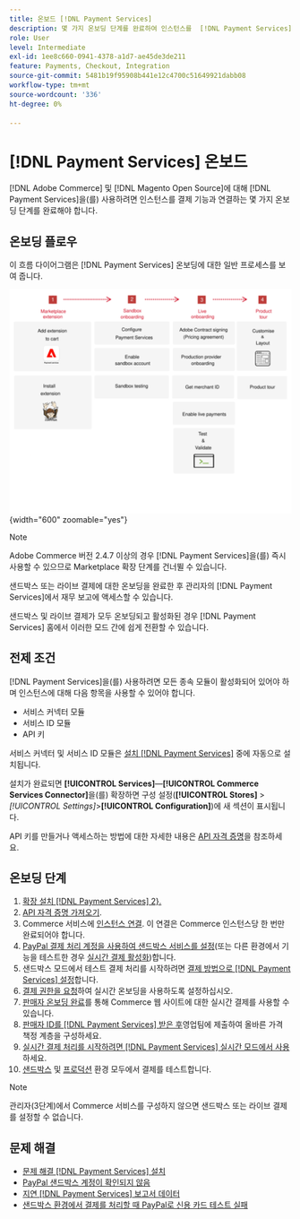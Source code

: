 ```yaml
---
title: 온보드 [!DNL Payment Services]
description: 몇 가지 온보딩 단계를 완료하여 인스턴스를  [!DNL Payment Services] 기능과 연결하십시오.
role: User
level: Intermediate
exl-id: 1ee8c660-0941-4378-a1d7-ae45de3de211
feature: Payments, Checkout, Integration
source-git-commit: 5481b19f95908b441e12c4700c51649921dabb08
workflow-type: tm+mt
source-wordcount: '336'
ht-degree: 0%

---
```


# [!DNL Payment Services] 온보드

[!DNL Adobe Commerce] 및 [!DNL Magento Open Source]에 대해 [!DNL Payment Services]을(를) 사용하려면 인스턴스를 결제 기능과 연결하는 몇 가지 온보딩 단계를 완료해야 합니다.

## 온보딩 플로우

이 흐름 다이어그램은 [!DNL Payment Services] 온보딩에 대한 일반 프로세스를 보여 줍니다.

![온보딩 흐름](assets/onboarding-diagram.svg){width="600" zoomable="yes"}

>[!NOTE]
>
> Adobe Commerce 버전 2.4.7 이상의 경우 [!DNL Payment Services]을(를) 즉시 사용할 수 있으므로 Marketplace 확장 단계를 건너뛸 수 있습니다.

샌드박스 또는 라이브 결제에 대한 온보딩을 완료한 후 관리자의 [!DNL Payment Services]에서 재무 보고에 액세스할 수 있습니다.

샌드박스 및 라이브 결제가 모두 온보딩되고 활성화된 경우 [!DNL Payment Services] 홈에서 이러한 모드 간에 쉽게 전환할 수 있습니다.

## 전제 조건

[!DNL Payment Services]을(를) 사용하려면 모든 종속 모듈이 활성화되어 있어야 하며 인스턴스에 대해 다음 항목을 사용할 수 있어야 합니다.

* 서비스 커넥터 모듈
* 서비스 ID 모듈
* API 키

서비스 커넥터 및 서비스 ID 모듈은 [설치 [!DNL Payment Services]](install.md) 중에 자동으로 설치됩니다.

설치가 완료되면 **[!UICONTROL Services]**—**[!UICONTROL Commerce Services Connector]**&#x200B;을(를) 확장하면 구성 설정(**[!UICONTROL Stores]** > _[!UICONTROL Settings]_>**[!UICONTROL Configuration]**)에 새 섹션이 표시됩니다.

API 키를 만들거나 액세스하는 방법에 대한 자세한 내용은 [API 자격 증명](#obtain-api-credentials)을 참조하세요.

## 온보딩 단계

1. [확장 설치 [!DNL Payment Services] 2}.](install.md#get-payment-services)
1. [API 자격 증명 가져오기](connect.md#obtain-api-credentials).
1. Commerce 서비스에 [인스턴스 연결](connect.md#configure-commerce-services). 이 연결은 Commerce 인스턴스당 한 번만 완료되어야 합니다.
1. [PayPal 결제 처리 계정을 사용하여 샌드박스 서비스를 설정](sandbox.md#enable-sandbox-testing)(또는 다른 환경에서 기능을 테스트한 경우 [실시간 결제 활성화](sandbox.md#enable-live-payments))합니다.
1. 샌드박스 모드에서 테스트 결제 처리를 시작하려면 [결제 방법으로  [!DNL Payment Services] 설정](production.md#set-payment-services-as-payment-method)합니다.
1. [결제 권한을 요청](production.md#request-payments-entitlement-from-adobe)하여 실시간 온보딩을 사용하도록 설정하십시오.
1. [판매자 온보딩 완료](production.md#complete-merchant-onboarding)를 통해 Commerce 웹 사이트에 대한 실시간 결제를 사용할 수 있습니다.
1. [판매자 ID를  [!DNL Payment Services] 받은 후](production.md#configure-pricing-tier)영업팀에 제출하여 올바른 가격 책정 계층을 구성하세요.
1. [실시간 결제 처리를 시작하려면 [!DNL Payment Services] 실시간 모드에서 사용](production.md#enable-live-payments)하세요.
1. [샌드박스](sandbox.md#test-in-sandbox-environment) 및 [프로덕션](production.md#test-in-production) 환경 모두에서 결제를 테스트합니다.

>[!NOTE]
>
>관리자(3단계)에서 Commerce 서비스를 구성하지 않으면 샌드박스 또는 라이브 결제를 설정할 수 없습니다.

## 문제 해결

* [문제 해결 [!DNL Payment Services] 설치](https://experienceleague.adobe.com/docs/commerce-knowledge-base/kb/troubleshooting/payments/payservices-install.html?lang=en)
* [PayPal 샌드박스 계정이 확인되지 않음](https://experienceleague.adobe.com/docs/commerce-knowledge-base/kb/troubleshooting/payments/payservices-paypal-acct.html)
* [지연 [!DNL Payment Services] 보고서 데이터](https://experienceleague.adobe.com/docs/commerce-knowledge-base/kb/troubleshooting/payments/payservices-report-info-delayed.html)
* [샌드박스 환경에서 결제를 처리할 때 PayPal로 신용 카드 테스트 실패](https://experienceleague.adobe.com/docs/commerce-knowledge-base/kb/troubleshooting/payments/payservices-cc-sandbox-failure.html?lang=en)
